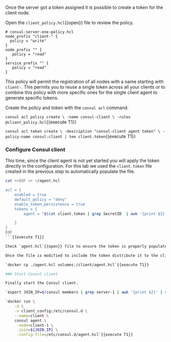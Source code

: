 Once the server got a token assigned it is possible to create a token for the client node.

Open the `client_policy.hcl`{{open}} file to review the policy.

```hcl
# consul-server-one-policy.hcl
node_prefix "client-" {
  policy = "write"
}
node_prefix "" {
   policy = "read"
}
service_prefix "" {
   policy = "read"
}
```

This policy will permit the registration of all nodes with a name starting with `client-`. This permits you to reuse a single token across all your clients or to combine this policy with more specific ones for the single client agent to generate specific tokens.

Create the policy and token with the `consul acl` command.

`consul acl policy create \
  -name consul-client \
  -rules @client_policy.hcl`{{execute T1}}

`consul acl token create \
  -description "consul-client agent token" \
  -policy-name consul-client | tee client.token`{{execute T1}}

### Configure Consul client

This time, since the client agent is not yet started you will apply the token directly in the configuration. For this lab we used the `client.token` file created in the previous step to automatically populate the file.

```bash
cat <<EOF >> ~/agent.hcl

acl = {
    enabled = true
    default_policy = "deny"
    enable_token_persistence = true
    tokens = {
        agent = "$(cat client.token | grep SecretID  | awk '{print $2}')"

    }
}
EOF
```{{execute T1}}

Check `agent.hcl`{{open}} file to ensure the token is properly populated.

Once the file is modified to include the token distribute it to the client.

`docker cp ./agent.hcl volumes:/client/agent.hcl`{{execute T1}}

### Start Consul client

Finally start the Consul client.

`export JOIN_IP=$(consul members | grep server-1 | awk '{print $2}' | sed 's/:.*//g')`{{execute T1}}

`docker run \
    -d \
    -v client_config:/etc/consul.d \
    --name=client \
    consul agent \
     -node=client-1 \
     -join=${JOIN_IP} \
     -config-file=/etc/consul.d/agent.hcl`{{execute T1}}
